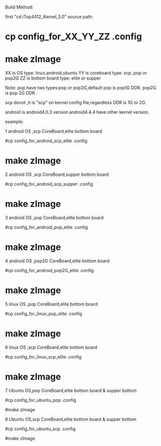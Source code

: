 Build Method:

first "cd iTop4412_Kernel_3.0" source path:


 # cp config_for_XX_YY_ZZ    .config
 # make zImage


XX is OS type: linux,android,ubuntu
YY is coreboard type: scp ,pop or pop2G
ZZ is bottom board type: elite or supper

Note:
   pop have two types:pop or pop2G,default pop is pop1G DDR. pop2G is pop 2G DDR .

   scp donot ,it is "scp" on kernel config file,regardless DDR is 1G or 2G.

   android is android4.0.3 version.android4.4.4 have other kernel version.


example:

1 android OS ,scp CoreBoard,elite bottom board

  #cp config_for_android_scp_elite  .config

  # make zImage

2 android OS ,scp CoreBoard,supper bottom board

  #cp config_for_android_scp_supper  .config
  
  # make zImage

3 android OS ,pop CoreBoard,elite bottom board

  #cp config_for_android_pop_elite   .config

  # make zImage

4 android OS ,pop2G CoreBoard,elite bottom board

  #cp config_for_android_pop2G_elite  .config

  # make zImage

5 linux OS ,pop CoreBoard,elite bottom board

  #cp config_for_linux_pop_elite     .config

  # make zImage

6 linux OS ,scp CoreBoard,elite bottom board

  #cp config_for_linux_scp_elite    .config

  # make zImage

7 Ubuntu OS,pop CoreBoard,elite bottom board & supper bottom
  
  #cp config_for_ubuntu_pop         .config
  
  #make zImage

8 Ubuntu OS,scp CoreBoard,elite bottom board & supper bottom
  
  #cp config_for_ubuntu_scp         .config

  #make zImage

  
  
  
  
  
  
  
  
  
  
  
  
  
  
  
  
  
  
  

